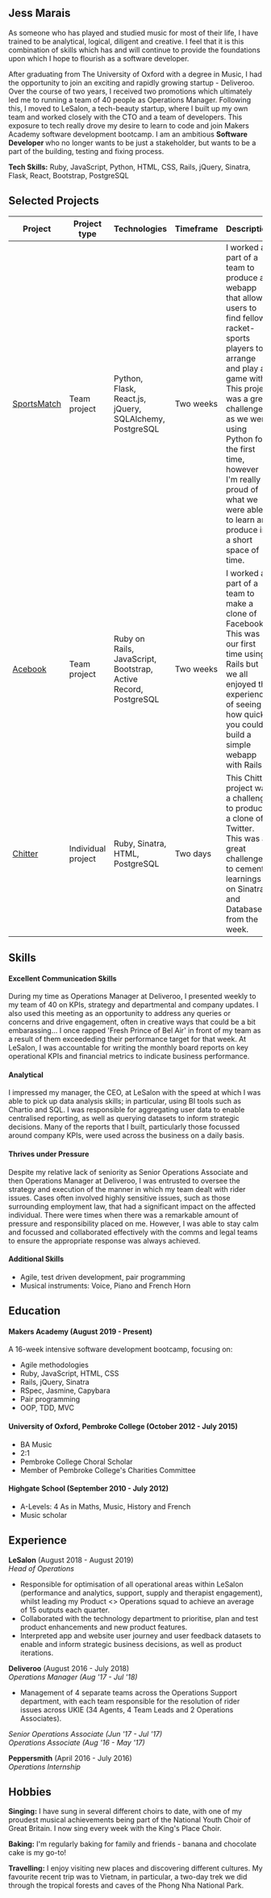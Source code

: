 ## Jess Marais 

As someone who has played and studied music for most of their life, I have trained to be analytical, logical, diligent and creative. I feel that it is this combination of skills which has and will continue to provide the foundations upon which I hope to flourish as a software developer. 

After graduating from The University of Oxford with a degree in Music, I had the opportunity to join an exciting and rapidly growing startup - Deliveroo. Over the course of two years, I received two promotions which ultimately led me to running a team of 40 people as Operations Manager. Following this, I moved to LeSalon, a tech-beauty startup, where I built up my own team and worked closely with the CTO and a team of developers. This exposure to tech really drove my desire to learn to code and join Makers Academy software development bootcamp. I am an ambitious <b> Software Developer </b> who no longer wants to be just a stakeholder, but wants to be a part of the building, testing and fixing process.

<b>Tech Skills:</b> Ruby, JavaScript, Python, HTML, CSS, Rails, jQuery, Sinatra, Flask, React, Bootstrap, PostgreSQL
## Selected Projects 
| Project | Project type | Technologies | Timeframe | Description | 
|---|---|---|---|---|
| [SportsMatch](https://github.com/jessmar94/sportsmatch_api)  | Team project | Python, Flask, React.js, jQuery, SQLAlchemy, PostgreSQL | Two weeks | I worked as part of a team to produce a webapp that allows users to find fellow racket-sports players to arrange and play a game with. This project was a great challenge as we were using Python for the first time, however I'm really proud of what we were able to learn and produce in a short space of time. | 
| [Acebook](https://github.com/jessmar94/acebook-short-ferret-midnight)  | Team project | Ruby on Rails, JavaScript, Bootstrap, Active Record, PostgreSQL | Two weeks | I worked as part of a team to make a clone of Facebook. This was our first time using Rails but we all enjoyed the experience of seeing how quickly you could build a simple webapp with Rails. | 
| [Chitter](https://github.com/jessmar94/chitter-challenge)  | Individual project | Ruby, Sinatra, HTML, PostgreSQL | Two days | This Chitter project was a challenge to produce a clone of Twitter. This was a great challenge to cement learnings on Sinatra and Databases from the week.| 



## Skills
#### Excellent Communication Skills 

During my time as Operations Manager at Deliveroo, I presented weekly to my team of 40 on KPIs, strategy and departmental and company updates. I also used this meeting as an opportunity to address any queries or concerns and drive engagement, often in creative ways that could be a bit embarassing... I once rapped 'Fresh Prince of Bel Air' in front of my team as a result of them exceededing their performance target for that week. At LeSalon, I was accountable for writing the monthly board reports on key operational KPIs and financial metrics to indicate business performance.

#### Analytical

I impressed my manager, the CEO, at LeSalon with the speed at which I was able to pick up data analysis skills; in particular, using BI tools such as Chartio and SQL. I was responsible for aggregating user data to enable centralised reporting, as well as querying datasets to inform strategic decisions. Many of the reports that I built, particularly those focussed around company KPIs, were used across the business on a daily basis. 

#### Thrives under Pressure 

Despite my relative lack of seniority as Senior Operations Associate and then Operations Manager at Deliveroo, I was entrusted to oversee the strategy and execution of the manner in which my team dealt with rider issues. Cases often involved highly sensitive issues, such as those surrounding employment law, that had a significant impact on the affected individual. There were times when there was a remarkable amount of pressure and responsibility placed on me. However, I was able to stay calm and focussed and collaborated effectively with the comms and legal teams to ensure the appropriate response was always achieved. 

#### Additional Skills 

- Agile, test driven development, pair programming 
- Musical instruments: Voice, Piano and French Horn 

## Education

#### Makers Academy (August 2019 - Present) 

A 16-week intensive software development bootcamp, focusing on: 

- Agile methodologies
- Ruby, JavaScript, HTML, CSS
- Rails, jQuery, Sinatra 
- RSpec, Jasmine, Capybara
- Pair programming 
- OOP, TDD, MVC

#### University of Oxford, Pembroke College (October 2012 - July 2015) 

- BA Music 
- 2:1
- Pembroke College Choral Scholar
- Member of Pembroke College's Charities Committee 

#### Highgate School (September 2010 - July 2012) 

- A-Levels: 4 As in Maths, Music, History and French
- Music scholar 

## Experience

**LeSalon** (August 2018 - August 2019)    
*Head of Operations*  
- Responsible for optimisation of all operational areas within LeSalon (performance and analytics, support, supply and therapist engagement), whilst leading my Product <> Operations squad to achieve an average of 15 outputs each quarter.
- Collaborated with the technology department to prioritise, plan and test product enhancements and new product features.
- Interpreted app and website user journey and user feedback datasets to enable and inform strategic business decisions, as well as product iterations. 

**Deliveroo** (August 2016 - July 2018)   
*Operations Manager (Aug '17 - Jul '18)*  
- Management of 4 separate teams across the Operations Support department, with each team responsible for the resolution of rider issues across UKIE (34 Agents, 4 Team Leads and 2 Operations Associates). 

*Senior Operations Associate (Jun '17 - Jul '17)*  
*Operations Associate (Aug '16 - May '17)*  

**Peppersmith** (April 2016 - July 2016)   
*Operations Internship* 

## Hobbies

<b>Singing:</b> I have sung in several different choirs to date, with one of my proudest musical achievements being part of the National Youth Choir of Great Britain. I now sing every week with the King's Place Choir. 

<b>Baking:</b> I'm regularly baking for family and friends - banana and chocolate cake is my go-to! 

<b>Travelling:</b> I enjoy visiting new places and discovering different cultures. My favourite recent trip was to Vietnam, in particular, a two-day trek we did through the tropical forests and caves of the Phong Nha National Park. 
